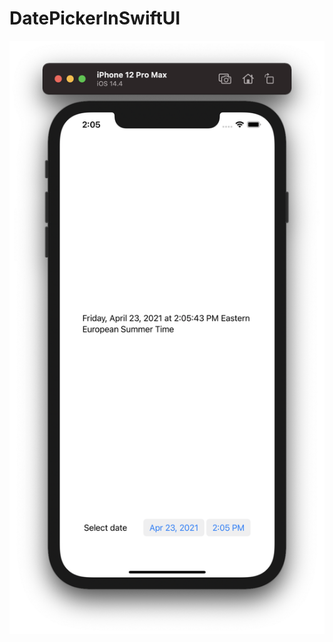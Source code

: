 # DatePickerInSwiftUI

![](https://github.com/ram4ik/DatePickerInSwiftUI/blob/main/DatePickerInSwiftUI/Assets.xcassets/Screenshot.imageset/Screenshot%202021-04-23%20at%2014.05.49.png)

